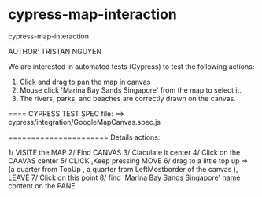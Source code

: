 # cypress-map-interaction
cypress-map-interaction

AUTHOR: TRISTAN NGUYEN

We are interested in automated tests (Cypress) to test the following actions:

1. Click and drag to pan the map in canvas
2. Mouse click 'Marina Bay Sands Singapore' from the map to select it.
3. The rivers, parks, and beaches are correctly drawn on the canvas.

====
CYPRESS TEST SPEC file:
==> cypress/integration/GoogleMapCanvas.spec.js

======================
Details actions:

1/ VISITE the MAP 
2/ Find CANVAS
3/ Claculate it center
4/ Click on the CAAVAS center
5/ CLICK ,Keep pressing MOVE
6/ drag to a little top up => (a quarter from TopUp , a quarter from LeftMostborder of the canvas ), LEAVE
7/ Click on this point
8/ find 'Marina Bay Sands Singapore' name content on the PANE 

